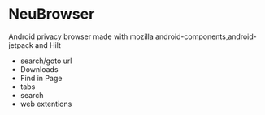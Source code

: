 # NeuBrowser

Android privacy browser made with mozilla android-components,android-jetpack and Hilt

- search/goto url
- Downloads
- Find in Page
- tabs
- search
- web extentions

